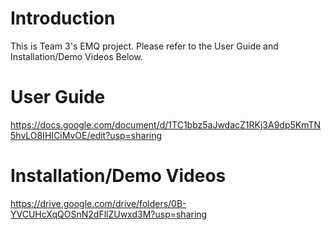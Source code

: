 # Introduction
This is Team 3's EMQ project. 
Please refer to the User Guide and Installation/Demo Videos Below.

# User Guide
https://docs.google.com/document/d/1TC1bbz5aJwdacZ1RKj3A9dp5KmTN5hvLO8IHICiMvOE/edit?usp=sharing

# Installation/Demo Videos
https://drive.google.com/drive/folders/0B-YVCUHcXqQOSnN2dFllZUwxd3M?usp=sharing

